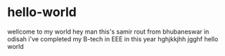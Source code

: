 # hello-world
wellcome to my world
hey man
this's samir rout
from bhubaneswar in odisah
i've completed my B-tech in EEE in this year
hghjkkjhh
jgghf
hello world
